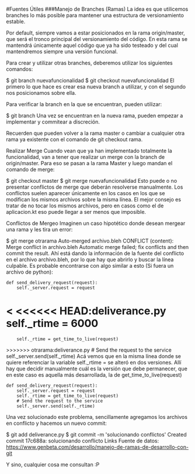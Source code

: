 #Fuentes Útiles
###Manejo de Branches (Ramas)
La idea es que utilicemos branches lo más posible para mantener una estructura de versionamiento estable.

Por default, siempre vamos a estar posicionados en la rama origin/master, que será el tronco principal del versionamiento del código. En esta rama se mantendrá únicamente aquel código que ya ha sido testeado y del cual mantendremos siempre una versión funcional.

Para crear y utilizar otras branches, deberemos utilizar los siguientes comandos:

$ git branch nuevafuncionalidad
$ git checkout nuevafuncionalidad
El primero lo que hace es crear esa nueva branch a utilizar, y con el segundo nos posicionamos sobre ella.

Para verificar la branch en la que se encuentran, pueden utilizar:

$ git branch
Una vez se encuentran en la nueva rama, pueden empezar a implementar y commitear a discreción.

Recuerden que pueden volver a la rama master o cambiar a cualquier otra rama ya existente con el comando de git checkout rama.

Realizar Merge
Cuando vean que ya han implementado totalmente la funcionalidad, van a tener que realizar un merge con la branch de origin/master. Para eso se pasan a la rama Master y luego mandan el comando de merge:

$ git checkout master
$ git merge nuevafuncionalidad
Esto puede o no presentar conflictos de merge que deberán resolverse manualmente. Los conflictos suelen aparecer únicamente en los casos en los que se modifican los mismos archivos sobre la misma línea. El mejor consejo es tratar de no tocar los mismos archivos, pero en casos como el de aplicacion.kt eso puede llegar a ser menos que imposible.

Conflictos de Mergeo
Imaginen un caso hipotético donde desean mergear una rama y les tira un error:

$ git merge otrarama
Auto-merged archivo.bleh
CONFLICT (content): Merge conflict in archivo.bleh
Automatic merge failed; fix conflicts and then commit the result.
Ahí está dando la información de la fuente del conflicto en el archivo archivo.bleh, por lo que hay que abrirlo y buscar la línea culpable. Es probable encontrarse con algo similar a esto (Si fuera un archivo de python):

    def send_delivery_request(request):
        self._server.request = request
&#60; &#60;&#60;&#60;&#60;&#60;&#60; HEAD:deliverance.py
        self._rtime = 6000
===
        self._rtime = get_time_to_live(request)
&#62;&#62;&#62;&#62;&#62;&#62;&#62; otrarama:deliverance.py
        # Send the request to the service
        self._server.send(self._rtime)
Acá vemos que en la misma línea donde se quiere referenciar la variable self._rtime = se alteró en dos versiones. Allí hay que decidir manualmente cuál es la versión que debe permanecer, que en este caso es aquella más desarrollada, la de get_time_to_live(request)

    def send_delivery_request(request):
        self._server.request = request
        self._rtime = get_time_to_live(request)
        # Send the request to the service
        self._server.send(self._rtime)
Una vez solucionado este problema, sencillamente agregamos los archivos en conflicto y hacemos un nuevo commit:

$ git add deliverance.py
$ git commit -m &#39;solucionando conflictos&#39;
Created commit 17c688a: solucionando conflicto
Links
Fuente de datos: https://www.genbeta.com/desarrollo/manejo-de-ramas-de-desarrollo-con-git

Y sino, cualquier cosa me consultan :P
